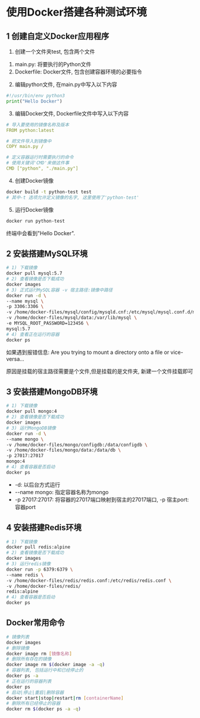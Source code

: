 # 使用Docker搭建各种测试环境

## 1  创建自定义Docker应用程序

1) 创建一个文件夹test,  包含两个文件

1. main.py: 将要执行的Python文件
2. Dockerfile: Docker文件, 包含创建容器环境的必要指令

2) 编辑python文件, 在main.py中写入以下内容

```python
#!/usr/bin/env python3
print("Hello Docker")
```

3) 编辑Docker文件, Dockerfile文件中写入以下内容

``` yml
# 导入要使用的镜像名称及版本
FROM python:latest

# 把文件导入到镜像中
COPY main.py /

# 定义容器运行时需要执行的命令
# 使用关键词'CMD'来做这件事
CMD ["python", "./main.py"]
```

4) 创建Docker镜像

```bash
docker build -t python-test test
# 其中-t 选项允许定义镜像的名字, 这里使用了'python-test'
```

5) 运行Docker镜像

```bash
docker run python-test
```

终端中会看到"Hello Docker".

## 2  安装搭建MySQL环境

```bash
# 1) 下载镜像
docker pull mysql:5.7
# 2) 查看镜像是否下载成功
docker images
# 3) 正式运行MySQL容器 -v 宿主路径:镜像中路径
docker run -d \
--name mysql \
-p 3306:3306 \
-v /home/docker-files/mysql/config/mysqld.cnf:/etc/mysql/mysql.conf.d/mysqld.cnf \
-v /home/docker-files/mysql/data:/var/lib/mysql \
-e MYSQL_ROOT_PASSWORD=123456 \
mysql:5.7
# 4) 查看正在运行的容器
docker ps
```

如果遇到报错信息: Are you trying to mount a directory onto a file or vice-versa...

原因是挂载的宿主路径需要是个文件,但是挂载的是文件夹, 新建一个文件挂载即可

## 3  安装搭建MongoDB环境

```bash
# 1) 下载镜像
docker pull mongo:4
# 2) 查看镜像是否下载成功
docker images
# 3) 运行MongoDB镜像
docker run -d \
--name mongo \
-v /home/docker-files/mongo/configdb:/data/configdb \
-v /home/docker-files/mongo/data:/data/db \
-p 27017:27017
mongo:4
# 4) 查看容器是否启动
docker ps
```

+ -d: 以后台方式运行
+ --name mongo: 指定容器名称为mongo
+ -p 27017:27017: 将容器的27017端口映射到宿主的27017端口, -p 宿主port:容器port

## 4  安装搭建Redis环境

```bash
# 1) 下载镜像
docker pull redis:alpine
# 2) 查看镜像是否下载成功
docker images
# 3) 运行redis镜像
docker run -p 6379:6379 \
--name redis \
-v /home/docker-files/redis/redis.conf:/etc/redis/redis.conf \
-v /home/docker-files/redis/
redis:alpine
# 4) 查看容器是否启动
docker ps
```



## Docker常用命令

```bash
# 镜像列表
docker images
# 删除镜像
docker image rm [镜像名称]
# 删除所有存在的镜像
docker image rm $(docker image -a -q)
# 容器列表, 包括运行中和已经停止的
docker ps -a
# 正在运行的容器列表
docker ps
# 启动|停止|重启|删除容器
docker start|stop|restart|rm [containerName]
# 删除所有已经停止的容器
docker rm $(docker ps -a -q)
```

















